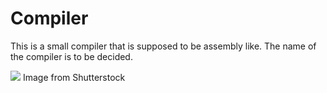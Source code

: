# Compiler

This is a small compiler that is supposed to be assembly like. The name of the compiler is to be decided.

<img src="https://image.shutterstock.com/image-photo/businessman-relaxing-office-chair-standing-260nw-7869196.jpg">
Image from Shutterstock
